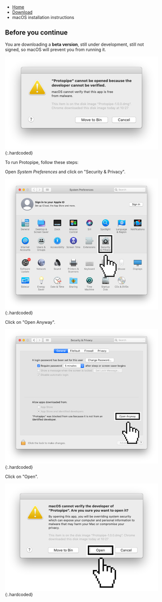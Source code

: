 <ul class="breadcrumb">
    <li><a href="">Home</a></li>
    <li><a href="download">Download</a></li>
    <li>macOS installation instructions</li>
</ul>

## Before you continue

You are downloading a **beta version**, still under development, still not signed, so macOS will prevent you from running it.

![macOS warning](assets/img/macOS_instructions/1.png){:.hardcoded}

To run Protopipe, follow these steps:

Open *System Preferences* and click on "Security & Privacy".

![Click on "Security & Privacy"](assets/img/macOS_instructions/2.png){:.hardcoded}

Click on "Open Anyway".

![Click on "Open Anyway"](assets/img/macOS_instructions/3.png){:.hardcoded}

Click on "Open".

![Click on "Open"](assets/img/macOS_instructions/4.png){:.hardcoded}
